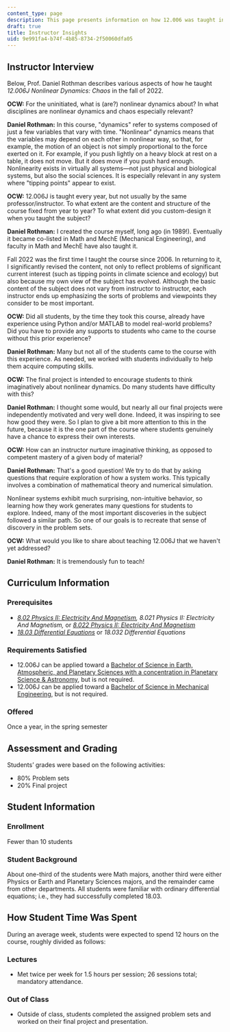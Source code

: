 ```yaml
---
content_type: page
description: This page presents information on how 12.006 was taught in Fall 2022.
draft: true
title: Instructor Insights
uid: 9e991fa4-b74f-4b85-8734-2f50060dfa05
---
```

## Instructor Interview

Below, Prof. Daniel Rothman describes various aspects of how he taught *12.006J Nonlinear Dynamics: Chaos* in the fall of 2022.

**OCW:** For the uninitiated, what is (are?) nonlinear dynamics about? In what disciplines are nonlinear dynamics and chaos especially relevant?

**Daniel Rothman:** In this course, "dynamics" refer to systems composed of just a few variables that vary with time. "Nonlinear" dynamics means that the variables may depend on each other in nonlinear way, so that, for example, the motion of an object is not simply proportional to the force exerted on it. For example, if you push lightly on a heavy block at rest on a table, it does not move. But it does move if you push hard enough. Nonlinearity exists in virtually all systems—not just physical and biological systems, but also the social sciences. It is especially relevant in any system where "tipping points" appear to exist.

**OCW:** 12.006J is taught every year, but not usually by the same professor/instructor. To what extent are the content and structure of the course fixed from year to year? To what extent did you custom-design it when you taught the subject?

**Daniel Rothman:** I created the course myself, long ago (in 1989!). Eventually it became co-listed in Math and MechE (Mechanical Engineering), and faculty in Math and MechE have also taught it.

Fall 2022 was the first time I taught the course since 2006. In returning to it, I significantly revised the content, not only to reflect problems of significant current interest (such as tipping points in climate science and ecology) but also because my own view of the subject has evolved. Although the basic content of the subject does not vary from instructor to instructor, each instructor ends up emphasizing the sorts of problems and viewpoints they consider to be most important.

**OCW:** Did all students, by the time they took this course, already have experience using Python and/or MATLAB to model real-world problems? Did you have to provide any supports to students who came to the course without this prior experience?

**Daniel Rothman:** Many but not all of the students came to the course with this experience. As needed, we worked with students individually to help them acquire computing skills.

**OCW:** The final project is intended to encourage students to think imaginatively about nonlinear dynamics. Do many students have difficulty with this?

**Daniel Rothman:** I thought some would, but nearly all our final projects were independently motivated and very well done. Indeed, it was inspiring to see how good they were. So I plan to give a bit more attention to this in the future, because it is the one part of the course where students genuinely have a chance to express their own interests.

**OCW:** How can an instructor nurture imaginative thinking, as opposed to competent mastery of a given body of material?

**Daniel Rothman:** That's a good question! We try to do that by asking questions that require exploration of how a system works. This typically involves a combination of mathematical theory and numerical simulation.

Nonlinear systems exhibit much surprising, non-intuitive behavior, so learning how they work generates many questions for students to explore. Indeed, many of the most important discoveries in the subject followed a similar path. So one of our goals is to recreate that sense of discovery in the problem sets.

**OCW:** What would you like to share about teaching 12.006J that we haven't yet addressed?

**Daniel Rothman:** It is tremendously fun to teach!

## Curriculum Information

### Prerequisites

- [*8.02 Physics II: Electricity And Magnetism*](https://ocw.mit.edu/courses/8-02-physics-ii-electricity-and-magnetism-spring-2007/)*, 8.021 Physics II: Electricity And Magnetism,* or [*8.022 Physics II: Electricity And Magnetism*](https://ocw.mit.edu/courses/8-022-physics-ii-electricity-and-magnetism-fall-2004/)
- [*18.03 Differential Equations*](https://ocw.mit.edu/courses/18-03sc-differential-equations-fall-2011/) or *18.032 Differential Equations*

### Requirements Satisfied

- 12.006J can be applied toward a [Bachelor of Science in Earth, Atmospheric, and Planetary Sciences with a concentration in Planetary Science & Astronomy](https://twelve.mit.edu/mitcourse12/degree-chart/), but is not required.
- 12.006J can be applied toward a [Bachelor of Science in Mechanical Engineering](http://catalog.mit.edu/degree-charts/mechanical-engineering-course-2/), but is not required.

### Offered

Once a year, in the spring semester

## Assessment and Grading

Students’ grades were based on the following activities:

- 80% Problem sets
- 20% Final project

## Student Information

### Enrollment

Fewer than 10 students

### Student Background

About one-third of the students were Math majors, another third were either Physics or Earth and Planetary Sciences majors, and the remainder came from other departments. All students were familiar with ordinary differential equations; i.e., they had successfully completed 18.03.

## How Student Time Was Spent

During an average week, students were expected to spend 12 hours on the course, roughly divided as follows:

### Lectures

- Met twice per week for 1.5 hours per session; 26 sessions total; mandatory attendance.

### Out of Class

- Outside of class, students completed the assigned problem sets and worked on their final project and presentation.